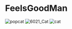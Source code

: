 # FeelsGoodMan
![popcat](https://user-images.githubusercontent.com/67531537/163402432-a53f3a80-3053-49b8-8d80-d8faa7344f8d.gif)
![6021_Cat](https://user-images.githubusercontent.com/67531537/163401919-5ffd8cec-c703-4c04-87cb-404f3f802c8d.gif)
![cat](https://user-images.githubusercontent.com/67531537/164721350-4622ef61-a2c8-4779-aaa0-95e0fe59f294.gif)
